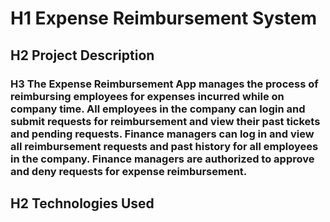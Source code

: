 # H1 Expense Reimbursement System

## H2 Project Description

### H3 The Expense Reimbursement App manages the process of reimbursing employees for expenses incurred while on company time. All employees in the company can login and submit requests for reimbursement and view their past tickets and pending requests. Finance managers can log in and view all reimbursement requests and past history for all employees in the company. Finance managers are authorized to approve and deny requests for expense reimbursement.

## H2 Technologies Used
